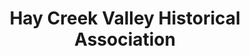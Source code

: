 ---
layout: repo
title: "Hay Creek Valley Historical Association"
id: 13631
permalink: repos/13631/
---